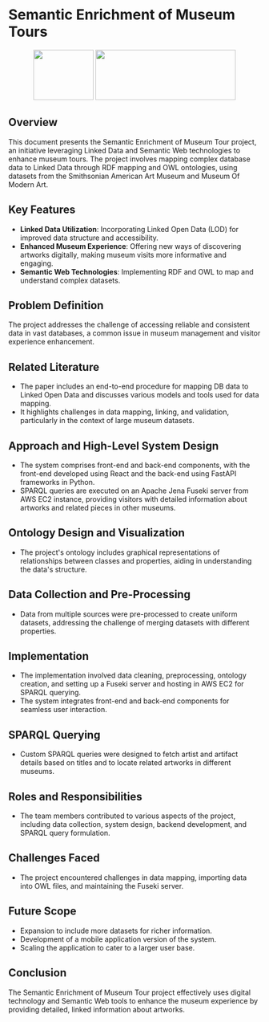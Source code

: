# Semantic Enrichment of Museum Tours


<p align="center">
  <img src="https://upload.wikimedia.org/wikipedia/commons/thumb/a/a7/React-icon.svg/1150px-React-icon.svg.png" width="120" height="100" />
  <img src="https://fastapi.tiangolo.com/img/logo-margin/logo-teal.png" width="280" height="100" />
</p>

## Overview
This document presents the Semantic Enrichment of Museum Tour project, an initiative leveraging Linked Data and Semantic Web technologies to enhance museum tours. The project involves mapping complex database data to Linked Data through RDF mapping and OWL ontologies, using datasets from the Smithsonian American Art Museum and Museum Of Modern Art.

## Key Features
- **Linked Data Utilization**: Incorporating Linked Open Data (LOD) for improved data structure and accessibility.
- **Enhanced Museum Experience**: Offering new ways of discovering artworks digitally, making museum visits more informative and engaging.
- **Semantic Web Technologies**: Implementing RDF and OWL to map and understand complex datasets.

## Problem Definition
The project addresses the challenge of accessing reliable and consistent data in vast databases, a common issue in museum management and visitor experience enhancement.

## Related Literature
- The paper includes an end-to-end procedure for mapping DB data to Linked Open Data and discusses various models and tools used for data mapping.
- It highlights challenges in data mapping, linking, and validation, particularly in the context of large museum datasets.

## Approach and High-Level System Design
- The system comprises front-end and back-end components, with the front-end developed using React and the back-end using FastAPI frameworks in Python.
- SPARQL queries are executed on an Apache Jena Fuseki server from AWS EC2 instance, providing visitors with detailed information about artworks and related pieces in other museums.

## Ontology Design and Visualization
- The project's ontology includes graphical representations of relationships between classes and properties, aiding in understanding the data's structure.

## Data Collection and Pre-Processing
- Data from multiple sources were pre-processed to create uniform datasets, addressing the challenge of merging datasets with different properties.

## Implementation
- The implementation involved data cleaning, preprocessing, ontology creation, and setting up a Fuseki server and hosting in AWS EC2 for SPARQL querying.
- The system integrates front-end and back-end components for seamless user interaction.

## SPARQL Querying
- Custom SPARQL queries were designed to fetch artist and artifact details based on titles and to locate related artworks in different museums.

## Roles and Responsibilities
- The team members contributed to various aspects of the project, including data collection, system design, backend development, and SPARQL query formulation.

## Challenges Faced
- The project encountered challenges in data mapping, importing data into OWL files, and maintaining the Fuseki server.

## Future Scope
- Expansion to include more datasets for richer information.
- Development of a mobile application version of the system.
- Scaling the application to cater to a larger user base.

## Conclusion
The Semantic Enrichment of Museum Tour project effectively uses digital technology and Semantic Web tools to enhance the museum experience by providing detailed, linked information about artworks.
